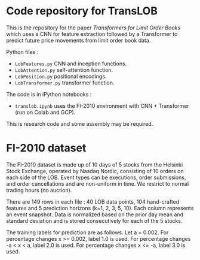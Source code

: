 # Code repository for TransLOB 

This is the repository for the paper _Transformers for Limit Order Books_ which uses a CNN for feature extraction followed by a Transformer to predict future price movements from limit order book data. 

Python files :  

* ``LobFeatures.py`` CNN and inception functions.
* ``LobAttention.py`` self-attention function.
* ``LobPosition.py`` positional encodings.
* ``LobTransformer.py`` transformer function.

The code is in iPython notebooks :

* ``translob.ipynb`` uses the FI-2010 environment with CNN + Transformer (run on Colab and GCP). 

This is research code and some assembly may be required.


# FI-2010 dataset

The FI-2010 dataset is made up of 10 days of 5 stocks from the Helsinki Stock Exchange, operated by Nasdaq Nordic, consisting of 10 orders on each side of the LOB. Event types can be executions, order submissions, and order cancellations and are non-uniform in time. We restrict to normal trading hours (no auction).

There are 149 rows in each file : 40 LOB data points, 104 hand-crafted features and 5 prediction horizons (k=1, 2, 3, 5, 10).
Each column represents an event snapshot. Data is normalized based on the prior day mean and standard deviation and is stored consecutively for each of the 5 stocks. 

The training labels for prediction are as follows. Let a = 0.002. For percentage changes x >= 0.002, label 1.0 is used. For percentage changes -a < x < a, label 2.0 is used. For percentage changes x <= -a, label 3.0 is used.
